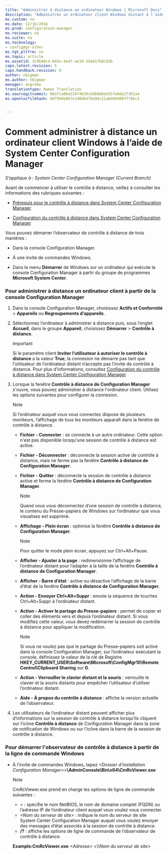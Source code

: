 ```yaml
---
title: "Administrer à distance un ordinateur Windows | Microsoft Docs"
description: "Administrez un ordinateur client Windows distant à l’aide de System Center Configuration Manager."
ms.custom: na
ms.date: 12/16/2016
ms.prod: configuration-manager
ms.reviewer: na
ms.suite: na
ms.technology:
- configmgr-other
ms.tgt_pltfrm: na
ms.topic: article
ms.assetid: 3c9648c4-645e-4e47-ae10-2da817b8c83b
caps.latest.revision: 5
caps.handback.revision: 0
author: nbigman
ms.author: nbigman
manager: angrobe
translationtype: Human Translation
ms.sourcegitcommit: 08afca8b422474639cbdb860e555fe0da27361a4
ms.openlocfilehash: dd794de867e1d0db47be9dc21a6d494087f76bc1


---
```

# <a name="how-to-remotely-administer-a-windows-client-computer-by-using-system-center-configuration-manager"></a>Comment administrer à distance un ordinateur client Windows à l’aide de System Center Configuration Manager

*S’applique à : System Center Configuration Manager (Current Branch)*

Avant de commencer à utiliser le contrôle à distance, veillez à consulter les informations des rubriques suivantes :  

-   [Prérequis pour le contrôle à distance dans System Center Configuration Manager](../../../../core/clients/manage/remote-control/prerequisites-for-remote-control.md)  

-   [Configuration du contrôle à distance dans System Center Configuration Manager](../../../../core/clients/manage/remote-control/configuring-remote-control.md)  

Vous pouvez démarrer l’observateur de contrôle à distance de trois manières :  

-   Dans la console Configuration Manager.  

-   À une invite de commandes Windows.  

-   Dans le menu **Démarrer** de Windows sur un ordinateur qui exécute la console Configuration Manager à partir du groupe de programmes **Microsoft System Center**.  

### <a name="to-remotely-administer-a-client-computer-from-the-configuration-manager-console"></a>Pour administrer à distance un ordinateur client à partir de la console Configuration Manager  

1.  Dans la console Configuration Manager, choisissez **Actifs et Conformité** > **Appareils** ou **Regroupements d’appareils**.  

3.  Sélectionnez l’ordinateur à administrer à distance puis, sous l’onglet **Accueil**, dans le groupe **Appareil**, choisissez **Démarrer** > **Contrôle à distance**.  

    > [!IMPORTANT]  
    >  Si le paramètre client **Inviter l’utilisateur à autoriser le contrôle à distance** a la valeur **True**, la connexion ne démarre pas tant que l’utilisateur de l’ordinateur distant n’accepte pas l’invite de contrôle à distance. Pour plus d’informations, consultez [Configuration du contrôle à distance dans System Center Configuration Manager](../../../../core/clients/manage/remote-control/configuring-remote-control.md).  

4.  Lorsque la fenêtre **Contrôle à distance de Configuration Manager** s'ouvre, vous pouvez administrer à distance l'ordinateur client. Utilisez les options suivantes pour configurer la connexion.  

    > [!NOTE]  
    >  Si l’ordinateur auquel vous vous connectez dispose de plusieurs moniteurs, l’affichage de tous les moniteurs apparaît dans la fenêtre de contrôle à distance.  

    -   **Fichier - Connecter** : se connecte à un autre ordinateur. Cette option n'est pas disponible lorsqu'une session de contrôle à distance est active.  

    -   **Fichier - Déconnecter** : déconnecte la session active de contrôle à distance, mais ne ferme pas la fenêtre **Contrôle à distance de Configuration Manager**.  

    -   **Fichier - Quitter** : déconnecte la session de contrôle à distance active et ferme la fenêtre **Contrôle à distance de Configuration Manager**.  

        > [!NOTE]  
        >  Quand vous vous déconnectez d’une session de contrôle à distance, le contenu du Presse-papiers de Windows sur l’ordinateur que vous visualisez est supprimé.  

    -   **Affichage - Plein écran** : optimise la fenêtre **Contrôle à distance de Configuration Manager**.  

        > [!NOTE]  
        >  Pour quitter le mode plein écran, appuyez sur Ctrl+Alt+Pause.  

    -   **Afficher - Ajuster à la page** : redimensionne l’affichage de l’ordinateur distant pour l’adapter à la taille de la fenêtre **Contrôle à distance de Configuration Manager**.  

    -   **Afficher - Barre d’état** : active ou désactive l’affichage de la barre d’état de la fenêtre **Contrôle à distance de Configuration Manager**.  

    -   **Action - Envoyer Ctrl+Alt+Suppr** : envoie la séquence de touches Ctrl+Alt+Suppr à l’ordinateur distant.  

    -   **Action - Activer le partage du Presse-papiers** : permet de copier et coller des éléments vers et depuis l’ordinateur distant. Si vous modifiez cette valeur, vous devez redémarrer la session de contrôle à distance pour appliquer la modification.  

        > [!NOTE]  
        >  Si vous ne voulez pas que le partage du Presse-papiers soit activé dans la console Configuration Manager, sur l’ordinateur exécutant la console, définissez la valeur de la clé de Registre **HKEY_CURRENT_USER\Software\Microsoft\ConfigMgr10\Remote Control\Clipboard Sharing** sur **0**.  

    -   **Action - Verrouiller le clavier distant et la souris** : verrouille le clavier et la souris distants pour empêcher l’utilisateur d’utiliser l’ordinateur distant.  

    -   **Aide - À propos du contrôle à distance** : affiche la version actuelle de l’observateur.  

5.  Les utilisateurs de l’ordinateur distant peuvent afficher plus d’informations sur la session de contrôle à distance lorsqu’ils cliquent sur l’icône **Contrôle à distance** de Configuration Manager dans la zone de notification de Windows ou sur l’icône dans la barre de la session de contrôle à distance.  

### <a name="to-start-the-remote-control-viewer-from-the-windows-command-line"></a>Pour démarrer l'observateur de contrôle à distance à partir de la ligne de commande Windows  

-   À l’invite de commandes Windows, tapez *<Dossier d’installation Configuration Manager>\>***\AdminConsole\Bin\x64\CmRcViewer.exe**  

    > [!NOTE]  
    >  CmRcViewer.exe prend en charge les options de ligne de commande suivantes :  
    >   
    >  -   *<Adresse>\>* : spécifie le nom NetBIOS, le nom de domaine complet (FQDN) ou l’adresse IP de l’ordinateur client auquel vous voulez vous connecter.  
    > -   *<Nom du serveur de site\>* : indique le nom du serveur de site System Center Configuration Manager auquel vous voulez envoyer des messages d’état associés à la session de contrôle à distance.  
    > -   **/?** : affiche les options de ligne de commande de l’observateur de contrôle à distance.  
    >   
    >  **Example:CmRcViewer.exe** *<Adresse\>* *<\\\Nom du serveur de site>*  



<!--HONumber=Dec16_HO3-->


